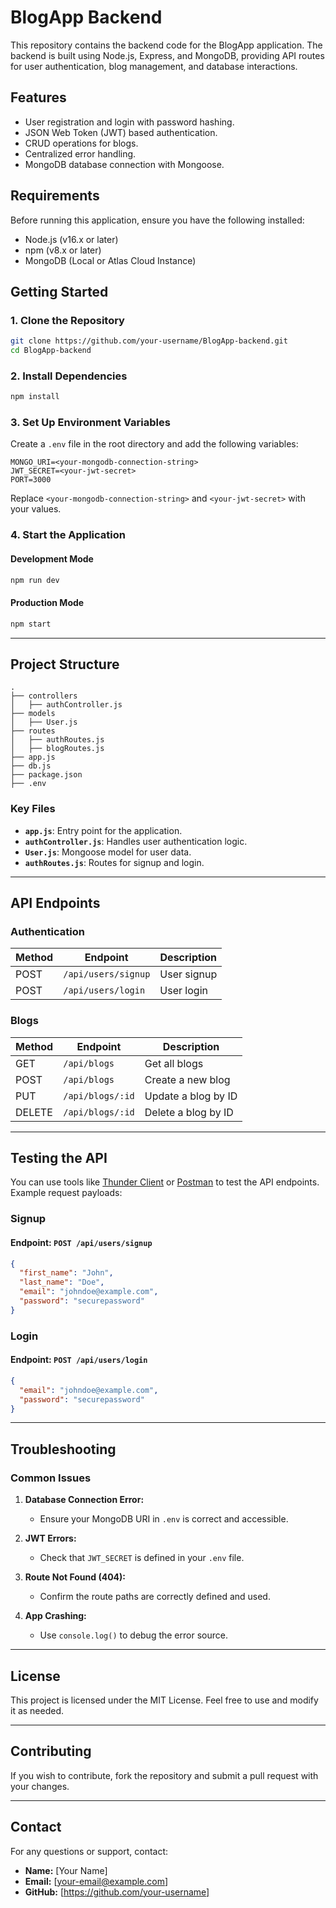 # BlogApp Backend

This repository contains the backend code for the BlogApp application. The backend is built using Node.js, Express, and MongoDB, providing API routes for user authentication, blog management, and database interactions.

## Features
- User registration and login with password hashing.
- JSON Web Token (JWT) based authentication.
- CRUD operations for blogs.
- Centralized error handling.
- MongoDB database connection with Mongoose.


## Requirements

Before running this application, ensure you have the following installed:

- Node.js (v16.x or later)
- npm (v8.x or later)
- MongoDB (Local or Atlas Cloud Instance)


## Getting Started

### 1. Clone the Repository
```bash
git clone https://github.com/your-username/BlogApp-backend.git
cd BlogApp-backend
```

### **2. Install Dependencies**
```bash
npm install
```

### **3. Set Up Environment Variables**
Create a `.env` file in the root directory and add the following variables:

```
MONGO_URI=<your-mongodb-connection-string>
JWT_SECRET=<your-jwt-secret>
PORT=3000
```

Replace `<your-mongodb-connection-string>` and `<your-jwt-secret>` with your values.

### **4. Start the Application**
#### Development Mode
```bash
npm run dev
```
#### Production Mode
```bash
npm start
```

---

## **Project Structure**
```plaintext
.
├── controllers
│   ├── authController.js
├── models
│   ├── User.js
├── routes
│   ├── authRoutes.js
│   ├── blogRoutes.js
├── app.js
├── db.js
├── package.json
├── .env
```

### Key Files
- **`app.js`**: Entry point for the application.
- **`authController.js`**: Handles user authentication logic.
- **`User.js`**: Mongoose model for user data.
- **`authRoutes.js`**: Routes for signup and login.

---

## **API Endpoints**

### **Authentication**
| Method | Endpoint       | Description             |
|--------|----------------|-------------------------|
| POST   | `/api/users/signup` | User signup            |
| POST   | `/api/users/login`  | User login             |

### **Blogs**
| Method | Endpoint       | Description             |
|--------|----------------|-------------------------|
| GET    | `/api/blogs`       | Get all blogs          |
| POST   | `/api/blogs`       | Create a new blog      |
| PUT    | `/api/blogs/:id`   | Update a blog by ID    |
| DELETE | `/api/blogs/:id`   | Delete a blog by ID    |

---

## **Testing the API**
You can use tools like [Thunder Client](https://www.thunderclient.io/) or [Postman](https://www.postman.com/) to test the API endpoints. Example request payloads:

### **Signup**
#### Endpoint: `POST /api/users/signup`
```json
{
  "first_name": "John",
  "last_name": "Doe",
  "email": "johndoe@example.com",
  "password": "securepassword"
}
```

### **Login**
#### Endpoint: `POST /api/users/login`
```json
{
  "email": "johndoe@example.com",
  "password": "securepassword"
}
```

---

## **Troubleshooting**

### Common Issues
1. **Database Connection Error:**
   - Ensure your MongoDB URI in `.env` is correct and accessible.

2. **JWT Errors:**
   - Check that `JWT_SECRET` is defined in your `.env` file.

3. **Route Not Found (404):**
   - Confirm the route paths are correctly defined and used.

4. **App Crashing:**
   - Use `console.log()` to debug the error source.

---

## **License**
This project is licensed under the MIT License. Feel free to use and modify it as needed.

---

## **Contributing**
If you wish to contribute, fork the repository and submit a pull request with your changes.

---

## **Contact**
For any questions or support, contact:

- **Name:** [Your Name]
- **Email:** [your-email@example.com]
- **GitHub:** [https://github.com/your-username]

